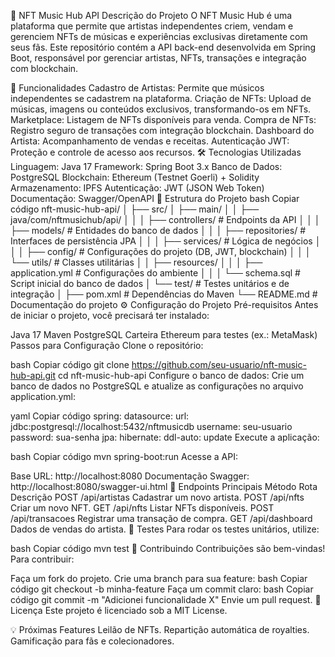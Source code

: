 🎵 NFT Music Hub API
Descrição do Projeto
O NFT Music Hub é uma plataforma que permite que artistas independentes criem, vendam e gerenciem NFTs de músicas e experiências exclusivas diretamente com seus fãs. Este repositório contém a API back-end desenvolvida em Spring Boot, responsável por gerenciar artistas, NFTs, transações e integração com blockchain.

🚀 Funcionalidades
Cadastro de Artistas: Permite que músicos independentes se cadastrem na plataforma.
Criação de NFTs: Upload de músicas, imagens ou conteúdos exclusivos, transformando-os em NFTs.
Marketplace: Listagem de NFTs disponíveis para venda.
Compra de NFTs: Registro seguro de transações com integração blockchain.
Dashboard do Artista: Acompanhamento de vendas e receitas.
Autenticação JWT: Proteção e controle de acesso aos recursos.
🛠️ Tecnologias Utilizadas
Linguagem: Java 17
Framework: Spring Boot 3.x
Banco de Dados: PostgreSQL
Blockchain: Ethereum (Testnet Goerli) + Solidity
Armazenamento: IPFS
Autenticação: JWT (JSON Web Token)
Documentação: Swagger/OpenAPI
📂 Estrutura do Projeto
bash
Copiar código
nft-music-hub-api/
│
├── src/
│   ├── main/
│   │   ├── java/com/nftmusichub/api/
│   │   │   ├── controllers/      # Endpoints da API
│   │   │   ├── models/           # Entidades do banco de dados
│   │   │   ├── repositories/     # Interfaces de persistência JPA
│   │   │   ├── services/         # Lógica de negócios
│   │   │   ├── config/           # Configurações do projeto (DB, JWT, blockchain)
│   │   │   └── utils/            # Classes utilitárias
│   │   ├── resources/
│   │   │   ├── application.yml   # Configurações do ambiente
│   │   │   └── schema.sql        # Script inicial do banco de dados
│   └── test/                     # Testes unitários e de integração
│
├── pom.xml                       # Dependências do Maven
└── README.md                     # Documentação do projeto
⚙️ Configuração do Projeto
Pré-requisitos
Antes de iniciar o projeto, você precisará ter instalado:

Java 17
Maven
PostgreSQL
Carteira Ethereum para testes (ex.: MetaMask)
Passos para Configuração
Clone o repositório:

bash
Copiar código
git clone https://github.com/seu-usuario/nft-music-hub-api.git
cd nft-music-hub-api
Configure o banco de dados: Crie um banco de dados no PostgreSQL e atualize as configurações no arquivo application.yml:

yaml
Copiar código
spring:
  datasource:
    url: jdbc:postgresql://localhost:5432/nftmusicdb
    username: seu-usuario
    password: sua-senha
  jpa:
    hibernate:
      ddl-auto: update
Execute a aplicação:

bash
Copiar código
mvn spring-boot:run
Acesse a API:

Base URL: http://localhost:8080
Documentação Swagger: http://localhost:8080/swagger-ui.html
🔗 Endpoints Principais
Método	Rota	Descrição
POST	/api/artistas	Cadastrar um novo artista.
POST	/api/nfts	Criar um novo NFT.
GET	/api/nfts	Listar NFTs disponíveis.
POST	/api/transacoes	Registrar uma transação de compra.
GET	/api/dashboard	Dados de vendas do artista.
🧪 Testes
Para rodar os testes unitários, utilize:

bash
Copiar código
mvn test
🤝 Contribuindo
Contribuições são bem-vindas! Para contribuir:

Faça um fork do projeto.
Crie uma branch para sua feature:
bash
Copiar código
git checkout -b minha-feature
Faça um commit claro:
bash
Copiar código
git commit -m "Adicionei funcionalidade X"
Envie um pull request.
📜 Licença
Este projeto é licenciado sob a MIT License.

💡 Próximas Features
Leilão de NFTs.
Repartição automática de royalties.
Gamificação para fãs e colecionadores.
